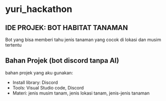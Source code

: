 # yuri_hackathon

## IDE PROJEK: BOT HABITAT TANAMAN
Bot yang bisa memberi tahu jenis tanaman yang cocok di lokasi dan musim tertentu

## Bahan Projek (bot discord tanpa AI)
bahan projek yang aku gunakan:
* Install library: Discord
* Tools: Visual Studio code, Discord
* Materi: jenis musim tanam, jenis lokasi tanam, jenis-jenis tanaman
